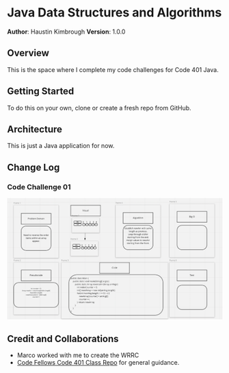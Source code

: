 # Java Data Structures and Algorithms

**Author**: Haustin Kimbrough
**Version**: 1.0.0

## Overview
<!-- Provide a high level overview of what this application is and why you are building it, beyond the fact that it's an assignment for this class. (i.e. What's your problem domain?) -->

This is the space where I complete my code challenges for Code 401 Java.

## Getting Started
<!-- What are the steps that a user must take in order to build this app on their own machine and get it running? -->
To do this on your own, clone or create a fresh repo from GitHub.

## Architecture
<!-- Provide a detailed description of the application design. What technologies (languages, libraries, etc) you're using, and any other relevant design information. -->
This is just a Java application for now.

## Change Log

<!-- Use this area to document the iterative changes made to your application as each feature is successfully implemented. Use time stamps. Here's an example:

01-01-2001 4:59pm - Application now has a fully-functional express server, with a GET route for the location resource. -->

### Code Challenge 01

![Array Reverse Whiteboard](./img/array-reverse.png)

## Credit and Collaborations
<!-- Give credit (and a link) to other people or resources that helped you build this application. -->
- Marco worked with me to create the WRRC
- [Code Fellows Code 401 Class Repo](https://github.com/codefellows/seattle-java-401d11) for general guidance.
